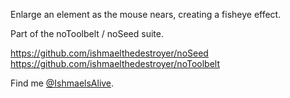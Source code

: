 Enlarge an element as the mouse nears, creating a fisheye effect.

Part of the noToolbelt / noSeed suite.

<a href='https://github.com/ishmaelthedestroyer/noSeed'>https://github.com/ishmaelthedestroyer/noSeed</a>
<a href='https://github.com/ishmaelthedestroyer/noToolbelt'>https://github.com/ishmaelthedestroyer/noToolbelt</a>

Find me <a href='http://twitter.com/IshmaelsAlive'>@IshmaelsAlive</a>.